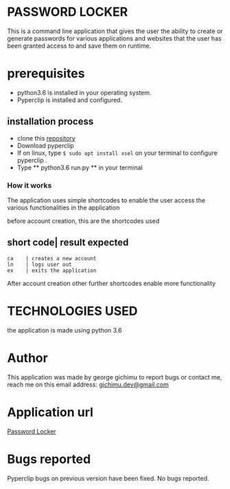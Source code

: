 # PASSWORD LOCKER

This is a command line application that gives the user the ability to create or generate passwords for various applications and websites that the user has been granted access to and save them on runtime.

# prerequisites

* python3.6 is installed in your operating system.
* Pyperclip is installed and configured. 

## installation process

* clone this [repository](https://github.com/gichimux/password-locker)
* Download pyperclip
* If on linux, type ```$ sudo apt install xsel``` on your terminal to configure pyperclip .
* Type ** python3.6 run.py ** in your terminal


### How it works

The application uses simple shortcodes to enable the user access the various functionalities in the application

before account creation, this are the shortcodes used 


short code| result expected       
----------------------------------      
    ca    | creates a new account 
    ln    | logs user out         
    ex    | exits the application 

After account creation other further shortcodes enable more functionality

# TECHNOLOGIES USED

the application is made using python 3.6

# Author

This application was made by george gichimu
to report bugs or contact me, reach me on this email address: [gichimu.dev@gmail.com](gichimu.dev@gmail.com)

# Application url

[Password Locker](https://github.com/gichimux/password-locker)

# Bugs reported

Pyperclip bugs on previous version have been fixed.
No bugs reported.

